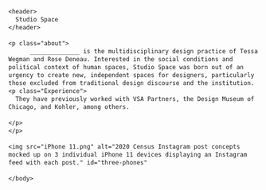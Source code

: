 <!DOCTYPE html>

<!--

Studio Space is the multidisciplinary design practice of Tessa Wegman and
Rose Deneau. Interested in the social conditions and political context of
human spaces, Studio Space was born out of an urgency to create new,
independent spaces for designers, particularly those excluded from
traditional design discourse and the institution.

Studio Space, © 2020.

-->

<html>

  <head>
     <meta charset="utf-8">
     <meta name="viewport" content="width=device-width, initial-scale=1.0">
     <link rel="stylesheet" href="https://use.typekit.net/ule8dbs.css">
     <link rel="stylesheet" href="StudioSpace.css">
  </head>

<div class="container">
    <body>

    <header>
      Studio Space
    </header>

    <p class="about">
          ______________ is the multidisciplinary design practice of Tessa Wegman and Rose Deneau. Interested in the social conditions and political context of human spaces, Studio Space was born out of an urgency to create new, independent spaces for designers, particularly those excluded from traditional design discourse and the institution.
    <p class="Experience">
      They have previously worked with VSA Partners, the Design Museum of Chicago, and Kohler, among others.

    </p>
    </p>

    <img src="iPhone 11.png" alt="2020 Census Instagram post concepts mocked up on 3 individual iPhone 11 devices displaying an Instagram feed with each post." id="three-phones"

    </body>
</div>

</html>

